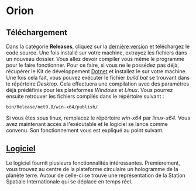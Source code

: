 # Orion
## Téléchargement
Dans la catégorie **Releases**, cliquez sur la [dernière version](https://git.s2.rpn.ch/ComtesseE1/orion/-/releases/beta-0.0.0) et téléchargez le code source. Une fois installé sur votre machine, extrayez les fichiers dans un nouveau dossier. Vous allez devoir compiler vous même le programme pour le faire fonctionner. Pour ce faire, si vous ne le possédez pas déjà, récupérer le Kit de développement [Dotnet](https://dotnet.microsoft.com/en-us/download) et installez le sur votre machine. Une fois cela fait, vous pouvez exécuter le fichier *build.bat* se trouvant dans le répértoire *Desktop*. Cela effectuera une compilation avec des paramètres déjà prédéfinis pour les plateformes *Windows* et *Linux*. Vous pourrez ensuite retrouver les fichiers compilés dans le répértoire suivant : 
````
bin/Release/net9.0/win-x64/publish/
````
Si vous êtes sous linux, remplacez le répértoire *win-x64* par *linux-x64*. Vous avez maintenant accès à l'exécutable et le logiciel se lance comme convenu. Son fonctionnement vous est expliqué au point suivant.
## [Logiciel]
Le logiciel fournit plusieurs fonctionnalités intéressantes. Premièrement, vous trouvez au centre de la plateforme circulaire un hologramme de la planète terre. Autour de celle-ci se trouve une représentation de la Station Spatiale Internationale qui se déplace en temps réel. 

[Logiciel]: CHANGELOG.md